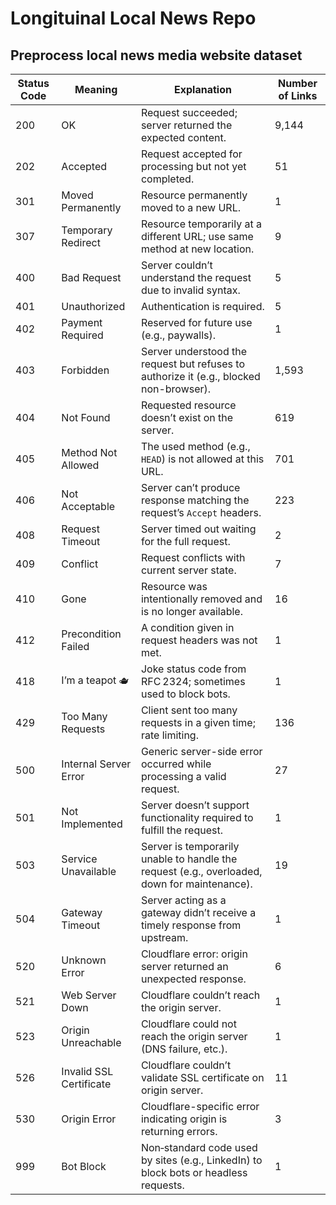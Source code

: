 # Longituinal Local News Repo

## Preprocess local news media website dataset

| Status Code | Meaning                   | Explanation                                                                                        | Number of Links |
|-------------|---------------------------|----------------------------------------------------------------------------------------------------|-----------------|
| 200         | OK                        | Request succeeded; server returned the expected content.                                          | 9,144           |
| 202         | Accepted                  | Request accepted for processing but not yet completed.                                            | 51              |
| 301         | Moved Permanently         | Resource permanently moved to a new URL.                                                          | 1               |
| 307         | Temporary Redirect        | Resource temporarily at a different URL; use same method at new location.                        | 9               |
| 400         | Bad Request               | Server couldn’t understand the request due to invalid syntax.                                     | 5               |
| 401         | Unauthorized              | Authentication is required.                                                                       | 5               |
| 402         | Payment Required          | Reserved for future use (e.g., paywalls).                                                         | 1               |
| 403         | Forbidden                 | Server understood the request but refuses to authorize it (e.g., blocked non-browser).           | 1,593           |
| 404         | Not Found                 | Requested resource doesn’t exist on the server.                                                   | 619             |
| 405         | Method Not Allowed        | The used method (e.g., `HEAD`) is not allowed at this URL.                                       | 701             |
| 406         | Not Acceptable            | Server can’t produce response matching the request’s `Accept` headers.                           | 223             |
| 408         | Request Timeout           | Server timed out waiting for the full request.                                                    | 2               |
| 409         | Conflict                  | Request conflicts with current server state.                                                      | 7               |
| 410         | Gone                      | Resource was intentionally removed and is no longer available.                                    | 16              |
| 412         | Precondition Failed       | A condition given in request headers was not met.                                                 | 1               |
| 418         | I’m a teapot 🫖           | Joke status code from RFC 2324; sometimes used to block bots.                                     | 1               |
| 429         | Too Many Requests         | Client sent too many requests in a given time; rate limiting.                                     | 136             |
| 500         | Internal Server Error     | Generic server-side error occurred while processing a valid request.                              | 27              |
| 501         | Not Implemented           | Server doesn’t support functionality required to fulfill the request.                             | 1               |
| 503         | Service Unavailable       | Server is temporarily unable to handle the request (e.g., overloaded, down for maintenance).      | 19              |
| 504         | Gateway Timeout           | Server acting as a gateway didn’t receive a timely response from upstream.                        | 1               |
| 520         | Unknown Error             | Cloudflare error: origin server returned an unexpected response.                                  | 6               |
| 521         | Web Server Down           | Cloudflare couldn’t reach the origin server.                                                      | 1               |
| 523         | Origin Unreachable        | Cloudflare could not reach the origin server (DNS failure, etc.).                                | 1               |
| 526         | Invalid SSL Certificate   | Cloudflare couldn’t validate SSL certificate on origin server.                                    | 11              |
| 530         | Origin Error              | Cloudflare-specific error indicating origin is returning errors.                                  | 3               |
| 999         | Bot Block                 | Non‑standard code used by sites (e.g., LinkedIn) to block bots or headless requests.              | 1               |
